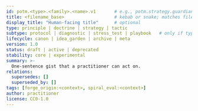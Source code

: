 ```yaml
---
id: potm.<type>.<family>.<name>.v1       # e.g., potm.strategy.guardian.core.v1
title: <filename_base>                   # kebab or snake; matches file
display_title: "Human-facing title"      # optional
type: principle | doctrine | strategy | tactic
subtype: protocol | diagnostic | stress_test | playbook   # only if type: tactic
lifecycle: canon | idea_garden | archive | meta
version: 1.0
status: draft | active | deprecated
stability: core | experimental
summary: >-
  One-sentence gist that a practitioner can act on.
relations:
  supersedes: []
  superseded_by: []
tags: [forge_origin:<context>, spiral_eval:<context>]
author: practitioner
license: CC0-1.0
---
```

